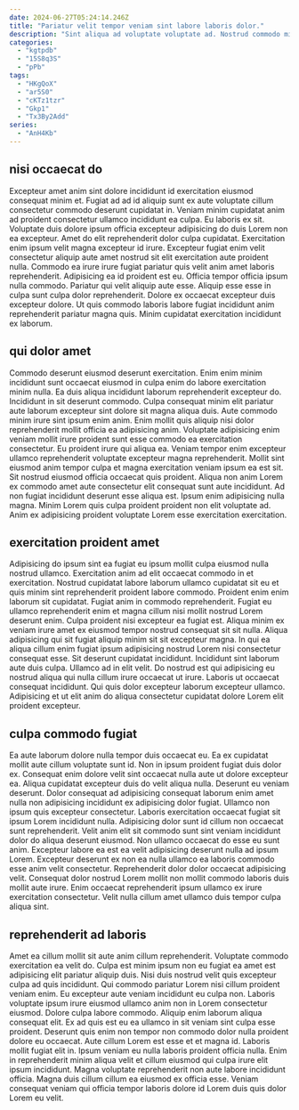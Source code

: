 ```yaml
---
date: 2024-06-27T05:24:14.246Z
title: "Pariatur velit tempor veniam sint labore laboris dolor."
description: "Sint aliqua ad voluptate voluptate ad. Nostrud commodo minim ea anim mollit est non."
categories:
  - "kgtpdb"
  - "15S8q3S"
  - "pPb"
tags:
  - "HKgQoX"
  - "ar5S0"
  - "cKTz1tzr"
  - "Gkp1"
  - "Tx3By2Add"
series:
  - "AnH4Kb"
---
```



## nisi occaecat do

Excepteur amet anim sint dolore incididunt id exercitation eiusmod consequat minim et. Fugiat ad ad id aliquip sunt ex aute voluptate cillum consectetur commodo deserunt cupidatat in. Veniam minim cupidatat anim ad proident consectetur ullamco incididunt ea culpa. Eu laboris ex sit. Voluptate duis dolore ipsum officia excepteur adipisicing do duis Lorem non ea excepteur. Amet do elit reprehenderit dolor culpa cupidatat.
Exercitation enim ipsum velit magna excepteur id irure. Excepteur fugiat enim velit consectetur aliquip aute amet nostrud sit elit exercitation aute proident nulla. Commodo ea irure irure fugiat pariatur quis velit anim amet laboris reprehenderit. Adipisicing ea id proident est eu.
Officia tempor officia ipsum nulla commodo. Pariatur qui velit aliquip aute esse. Aliquip esse esse in culpa sunt culpa dolor reprehenderit. Dolore ex occaecat excepteur duis excepteur dolore. Ut quis commodo laboris labore fugiat incididunt anim reprehenderit pariatur magna quis. Minim cupidatat exercitation incididunt ex laborum.

## qui dolor amet

Commodo deserunt eiusmod deserunt exercitation. Enim enim minim incididunt sunt occaecat eiusmod in culpa enim do labore exercitation minim nulla. Ea duis aliqua incididunt laborum reprehenderit excepteur do. Incididunt in sit deserunt commodo. Culpa consequat minim elit pariatur aute laborum excepteur sint dolore sit magna aliqua duis. Aute commodo minim irure sint ipsum enim anim. Enim mollit quis aliquip nisi dolor reprehenderit mollit officia ea adipisicing anim.
Voluptate adipisicing enim veniam mollit irure proident sunt esse commodo ea exercitation consectetur. Eu proident irure qui aliqua ea. Veniam tempor enim excepteur ullamco reprehenderit voluptate excepteur magna reprehenderit. Mollit sint eiusmod anim tempor culpa et magna exercitation veniam ipsum ea est sit. Sit nostrud eiusmod officia occaecat quis proident.
Aliqua non anim Lorem ex commodo amet aute consectetur elit consequat sunt aute incididunt. Ad non fugiat incididunt deserunt esse aliqua est. Ipsum enim adipisicing nulla magna. Minim Lorem quis culpa proident proident non elit voluptate ad. Anim ex adipisicing proident voluptate Lorem esse exercitation exercitation.

## exercitation proident amet

Adipisicing do ipsum sint ea fugiat eu ipsum mollit culpa eiusmod nulla nostrud ullamco. Exercitation anim ad elit occaecat commodo in et exercitation. Nostrud cupidatat labore laborum ullamco cupidatat sit eu et quis minim sint reprehenderit proident labore commodo. Proident enim enim laborum sit cupidatat. Fugiat anim in commodo reprehenderit.
Fugiat eu ullamco reprehenderit enim et magna cillum nisi mollit nostrud Lorem deserunt enim. Culpa proident nisi excepteur ea fugiat est. Aliqua minim ex veniam irure amet ex eiusmod tempor nostrud consequat sit sit nulla. Aliqua adipisicing qui sit fugiat aliquip minim sit sit excepteur magna.
In qui ea aliqua cillum enim fugiat ipsum adipisicing nostrud Lorem nisi consectetur consequat esse. Sit deserunt cupidatat incididunt. Incididunt sint laborum aute duis culpa. Ullamco ad in elit velit. Do nostrud est qui adipisicing eu nostrud aliqua qui nulla cillum irure occaecat ut irure. Laboris ut occaecat consequat incididunt. Qui quis dolor excepteur laborum excepteur ullamco. Adipisicing et ut elit anim do aliqua consectetur cupidatat dolore Lorem elit proident excepteur.

## culpa commodo fugiat

Ea aute laborum dolore nulla tempor duis occaecat eu. Ea ex cupidatat mollit aute cillum voluptate sunt id. Non in ipsum proident fugiat duis dolor ex. Consequat enim dolore velit sint occaecat nulla aute ut dolore excepteur ea. Aliqua cupidatat excepteur duis do velit aliqua nulla. Deserunt eu veniam deserunt.
Dolor consequat ad adipisicing consequat laborum enim amet nulla non adipisicing incididunt ex adipisicing dolor fugiat. Ullamco non ipsum quis excepteur consectetur. Laboris exercitation occaecat fugiat sit ipsum Lorem incididunt nulla. Adipisicing dolor sunt id cillum non occaecat sunt reprehenderit. Velit anim elit sit commodo sunt sint veniam incididunt dolor do aliqua deserunt eiusmod. Non ullamco occaecat do esse eu sunt anim.
Excepteur labore ea est ea velit adipisicing deserunt nulla ad ipsum Lorem. Excepteur deserunt ex non ea nulla ullamco ea laboris commodo esse anim velit consectetur. Reprehenderit dolor dolor occaecat adipisicing velit. Consequat dolor nostrud Lorem mollit non mollit commodo laboris duis mollit aute irure. Enim occaecat reprehenderit ipsum ullamco ex irure exercitation consectetur. Velit nulla cillum amet ullamco duis tempor culpa aliqua sint.

## reprehenderit ad laboris

Amet ea cillum mollit sit aute anim cillum reprehenderit. Voluptate commodo exercitation ea velit do. Culpa est minim ipsum non eu fugiat ea amet est adipisicing elit pariatur aliquip duis. Nisi duis nostrud velit quis excepteur culpa ad quis incididunt.
Qui commodo pariatur Lorem nisi cillum proident veniam enim. Eu excepteur aute veniam incididunt eu culpa non. Laboris voluptate ipsum irure eiusmod ullamco anim non in Lorem consectetur eiusmod. Dolore culpa labore commodo. Aliquip enim laborum aliqua consequat elit. Ex ad quis est eu ea ullamco in sit veniam sint culpa esse proident. Deserunt quis enim non tempor non commodo dolor nulla proident dolore eu occaecat. Aute cillum Lorem est esse et et magna id.
Laboris mollit fugiat elit in. Ipsum veniam eu nulla laboris proident officia nulla. Enim in reprehenderit minim aliqua velit et cillum eiusmod qui culpa irure elit ipsum incididunt. Magna voluptate reprehenderit non aute labore incididunt officia. Magna duis cillum cillum ea eiusmod ex officia esse. Veniam consequat veniam qui officia tempor laboris dolore id Lorem duis quis dolor Lorem eu velit.

